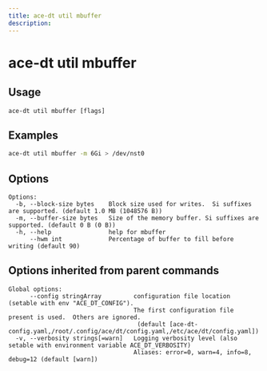 ```yaml
---
title: ace-dt util mbuffer
description: 
---
```


<!--
This documentation is auto generated by a script.
Please do not edit this file directly.
-->

<!-- markdownlint-disable-next-line single-title -->
# ace-dt util mbuffer

## Usage

```plaintext
ace-dt util mbuffer [flags]
```

## Examples

```sh
ace-dt util mbuffer -m 6Gi > /dev/nst0
```

## Options

```plaintext
Options:
  -b, --block-size bytes    Block size used for writes.  Si suffixes are supported. (default 1.0 MB (1048576 B))
  -m, --buffer-size bytes   Size of the memory buffer. Si suffixes are supported. (default 0 B (0 B))
  -h, --help                help for mbuffer
      --hwm int             Percentage of buffer to fill before writing (default 90)
```

## Options inherited from parent commands

```plaintext
Global options:
      --config stringArray         configuration file location (setable with env "ACE_DT_CONFIG").
                                   The first configuration file present is used.  Others are ignored.
                                    (default [ace-dt-config.yaml,/root/.config/ace/dt/config.yaml,/etc/ace/dt/config.yaml])
  -v, --verbosity strings[=warn]   Logging verbosity level (also setable with environment variable ACE_DT_VERBOSITY)
                                   Aliases: error=0, warn=4, info=8, debug=12 (default [warn])
```

